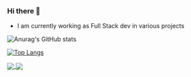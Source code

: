 ### Hi there 👋
- I am currently working as Full Stack dev in various projects

![Anurag's GitHub stats](https://github-readme-stats.vercel.app/api?username=Unknown-bot-sus&show_icons=true&count_private=true&theme=tokyonight)

[![Top Langs](https://github-readme-stats.vercel.app/api/top-langs/?username=Unknown-bot-sus&langs_count=10&layout=compact)](https://github.com/anuraghazra/github-readme-stats)

<a href="https://github.com/Unknown-bot-sus/github-readme-stats">
  <img align="center" src="https://github-readme-stats.vercel.app/api/pin/?username=Unknown-bot-sus&show_icons=true&count_private=true&theme=tokyonight" />
</a>
<a href="https://github.com/Unknown-bot-sus/convoychat">
  <img align="center" src="https://github-readme-stats.vercel.app/api/pin/?username=Unknown-bot-sus&langs_count=10&layout=compact" />
</a>
<!--
**Unknown-bot-sus/Unknown-bot-sus** is a ✨ _special_ ✨ repository because its `README.md` (this file) appears on your GitHub profile.

Here are some ideas to get you started:

- 🔭 I’m currently working on ...
- 🌱 I’m currently learning ...
- 👯 I’m looking to collaborate on ...
- 🤔 I’m looking for help with ...
- 💬 Ask me about ...
- 📫 How to reach me: ...
- 😄 Pronouns: ...
- ⚡ Fun fact: ...
-->
